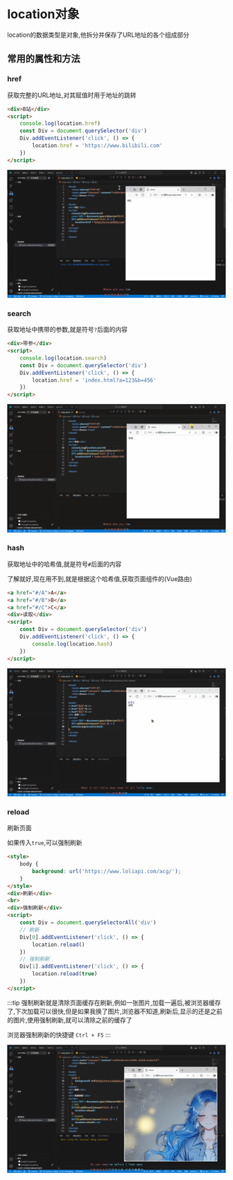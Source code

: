 # location对象

location的数据类型是对象,他拆分并保存了URL地址的各个组成部分

## 常用的属性和方法

### href

获取完整的URL地址,对其赋值时用于地址的跳转

```html
<div>B站</div>
<script>
    console.log(location.href)
    const Div = document.querySelector('div')
    Div.addEventListener('click', () => {
        location.href = 'https://www.bilibili.com'
    })
</script>
```

![80219628978360877a1df7a4c44b6597c642704a](Assets/80219628978360877a1df7a4c44b6597c642704a.gif)

### search

获取地址中携带的参数,就是符号`?`后面的内容

```html
<div>带参</div>
<script>
    console.log(location.search)
    const Div = document.querySelector('div')
    Div.addEventListener('click', () => {
        location.href = 'index.html?a=123&b=456'
    })
</script>
```

![4436dbd30476dc906780c4a7b984068575ff262c](Assets/4436dbd30476dc906780c4a7b984068575ff262c.gif)

### hash

获取地址中的哈希值,就是符号`#`后面的内容

了解就好,现在用不到,就是根据这个哈希值,获取页面组件的(Vue路由)

```html
<a href="#/A">A</a>
<a href="#/B">B</a>
<a href="#/C">C</a>
<div>读取</div>
<script>
    const Div = document.querySelector('div')
    Div.addEventListener('click', () => {
    	console.log(location.hash)
	})
</script>
```

![60304898122fc2ad00f075b22c9a92b5b9438f48](Assets/60304898122fc2ad00f075b22c9a92b5b9438f48.gif)

### reload

刷新页面

如果传入`true`,可以强制刷新

```html
<style>
    body {
        background: url('https://www.loliapi.com/acg/');
    }
</style>
<div>刷新</div>
<br>
<div>强制刷新</div>
<script>
    const Div = document.querySelectorAll('div')
    // 刷新
    Div[0].addEventListener('click', () => {
        location.reload()
    })
    // 强制刷新
    Div[1].addEventListener('click', () => {
        location.reload(true)
    })
</script>
```

:::tip
强制刷新就是清除页面缓存在刷新,例如一张图片,加载一遍后,被浏览器缓存了,下次加载可以很快,但是如果我换了图片,浏览器不知道,刷新后,显示的还是之前的图片,使用强制刷新,就可以清除之前的缓存了

浏览器强制刷新的快捷键 `Ctrl + F5`
:::

![41fe2d73223918528328f2d7b57f156a7b85a591](Assets/41fe2d73223918528328f2d7b57f156a7b85a591.gif)

